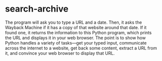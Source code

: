 # search-archive
The program will ask you to type a URL and a date. Then, it asks the Wayback
Machine if it has a copy of that website around that date. If it found one, it returns the
information to this Python program, which prints the URL and displays it in your
web browser. The point is to show how Python handles a variety of tasks—get your
typed input, communicate across the internet to a website, get back some content,
extract a URL from it, and convince your web browser to display that URL.

